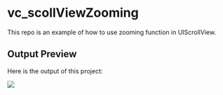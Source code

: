 # vc_scollViewZooming
This repo is an example of how to use zooming function in UIScrollView.


## Output Preview
Here is the output of this project:

![](http://luthfifr.com/buku_ios_101/gif/viewController/vc_scrollViewZooming.gif)
